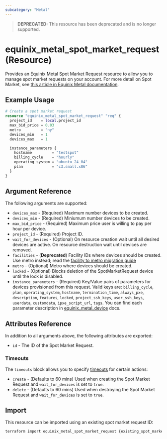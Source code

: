```yaml
---
subcategory: "Metal"
---
```


> **DEPRECATED:** This resource has been deprecated and is no longer supported.

# equinix_metal_spot_market_request (Resource)

Provides an Equinix Metal Spot Market Request resource to allow you to manage spot market requests on your account. For more detail on Spot Market, see [this article in Equinix Metal documentation](https://metal.equinix.com/developers/docs/deploy/spot-market/).

## Example Usage

```terraform
# Create a spot market request
resource "equinix_metal_spot_market_request" "req" {
  project_id    = local.project_id
  max_bid_price = 0.03
  metro         = "ny"
  devices_min   = 1
  devices_max   = 1

  instance_parameters {
    hostname         = "testspot"
    billing_cycle    = "hourly"
    operating_system = "ubuntu_24_04"
    plan             = "c3.small.x86"
  }
}
```

## Argument Reference

The following arguments are supported:

* `devices_max` - (Required) Maximum number devices to be created.
* `devices_min` - (Required) Miniumum number devices to be created.
* `max_bid_price` - (Required) Maximum price user is willing to pay per hour per device.
* `project_id` - (Required) Project ID.
* `wait_for_devices` - (Optional) On resource creation wait until all desired devices are active. On resource destruction wait until devices are removed.
* `facilities` - (**Deprecated**) Facility IDs where devices should be created. Use metro instead; read the [facility to metro migration guide](https://registry.terraform.io/providers/equinix/equinix/latest/docs/guides/migration_guide_facilities_to_metros_devices)
* `metro` - (Optional) Metro where devices should be created.
* `locked` - (Optional) Blocks deletion of the SpotMarketRequest device until the lock is disabled.
* `instance_parameters` - (Required) Key/Value pairs of parameters for devices provisioned from this request. Valid keys are: `billing_cycle`, `plan`, `operating_system`, `hostname`, `termination_time`, `always_pxe`, `description`, `features`, `locked`, `project_ssh_keys`, `user_ssh_keys`, `userdata`, `customdata`, `ipxe_script_url`, `tags`. You can find each parameter description in [equinix_metal_device](metal_device.md) docs.

## Attributes Reference

In addition to all arguments above, the following attributes are exported:

* `id` - The ID of the Spot Market Request.

### Timeouts

The `timeouts` block allows you to specify [timeouts](https://www.terraform.io/configuration/resources#operation-timeouts) for certain actions:

* `create` - (Defaults to 60 mins) Used when creating the Spot Market Request and `wait_for_devices` is set to `true`.
* `delete` - (Defaults to 60 mins) Used when destroying the Spot Market Request and `wait_for_devices` is set to `true`.

## Import

This resource can be imported using an existing spot market request ID:

```sh
terraform import equinix_metal_spot_market_request {existing_spot_market_request_id}
```

